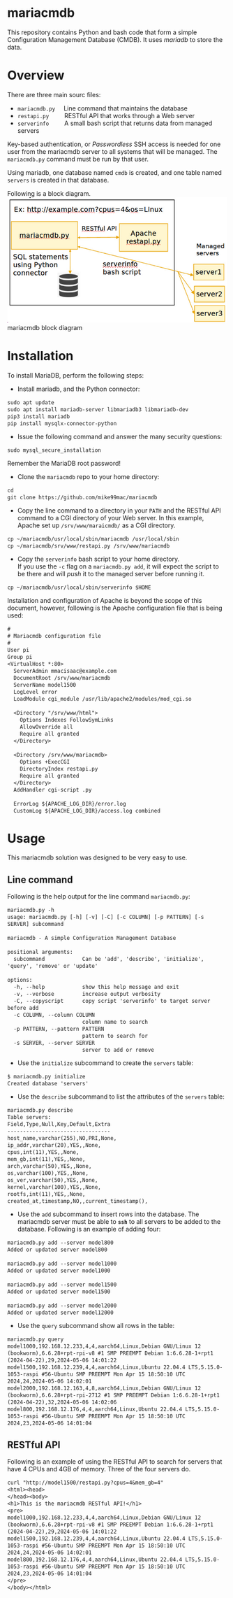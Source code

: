 # mariacmdb
This repository contains Python and bash code that form a simple Configuration Management Database (CMDB). It uses *mariadb* to store the data.

# Overview
There are three main sourc files:
- ``mariacmdb.py``&nbsp;&nbsp;&nbsp;&nbsp; Line command that maintains the database
- ``restapi.py``&nbsp;&nbsp;&nbsp;&nbsp;&nbsp;&nbsp;&nbsp;&nbsp; RESTful API that works through a Web server
- ``serverinfo``&nbsp;&nbsp;&nbsp;&nbsp;&nbsp;&nbsp;&nbsp;&nbsp; A small bash script that returns data from managed servers

Key-based authentication, or *Passwordless* SSH access is needed for one user from the mariacmdb server to all systems that will be managed. 
The ``mariacmdb.py`` command must be run by that user.

Using mariadb, one database named ``cmdb`` is created, and one table named ``servers`` is created in that database.

Following is a block diagram.
![](mariacmdb.jpg) mariacmdb block diagram

# Installation
To install MariaDB, perform the following steps:

- Install mariadb, and the Python connector:
```
sudo apt update
sudo apt install mariadb-server libmariadb3 libmariadb-dev
pip3 install mariadb
pip install mysqlx-connector-python
```

- Issue the following command and answer the many security questions:
```
sudo mysql_secure_installation
```

Remember the MariaDB root password!

- Clone the ``mariacmdb`` repo to your home directory:

```
cd
git clone https://github.com/mike99mac/mariacmdb
```

- Copy the line command to a directory in your ``PATH`` and the RESTful API command to a CGI directory of your Web server. 
In this example, Apache set up ``/srv/www/maraicmdb/`` as a CGI directory. 

```
cp ~/mariacmdb/usr/local/sbin/mariacmdb /usr/local/sbin
cp ~/mariacmdb/srv/www/restapi.py /srv/www/mariacmdb
```

- Copy the ``serverinfo`` bash script to your home directory.  
If you use the ``-c`` flag on a ``mariacmdb.py add``, it will expect the script to be there and will *push* it to the managed server before running it.

```
cp ~/mariacmdb/usr/local/sbin/serverinfo $HOME 
```

Installation and configuration of Apache is beyond the scope of this document, however, following is the Apache configuration file that is being used:

```
#
# Mariacmdb configuration file
#
User pi
Group pi
<VirtualHost *:80>
  ServerAdmin mmacisaac@example.com 
  DocumentRoot /srv/www/mariacmdb
  ServerName model1500
  LogLevel error
  LoadModule cgi_module /usr/lib/apache2/modules/mod_cgi.so

  <Directory "/srv/www/html">
    Options Indexes FollowSymLinks
    AllowOverride all
    Require all granted
  </Directory>

  <Directory /srv/www/mariacmdb>
    Options +ExecCGI
    DirectoryIndex restapi.py
    Require all granted
  </Directory>
  AddHandler cgi-script .py

  ErrorLog ${APACHE_LOG_DIR}/error.log
  CustomLog ${APACHE_LOG_DIR}/access.log combined
```

# Usage
This mariacmdb solution was designed to be very easy to use.

## Line command
Following is the help output for the line command ``mariacmdb.py``:

```
mariacmdb.py -h
usage: mariacmdb.py [-h] [-v] [-C] [-c COLUMN] [-p PATTERN] [-s SERVER] subcommand

mariacmdb - A simple Configuration Management Database

positional arguments:
  subcommand            Can be 'add', 'describe', 'initialize', 'query', 'remove' or 'update'

options:
  -h, --help            show this help message and exit
  -v, --verbose         increase output verbosity
  -C, --copyscript      copy script 'serverinfo' to target server before add
  -c COLUMN, --column COLUMN
                        column name to search
  -p PATTERN, --pattern PATTERN
                        pattern to search for
  -s SERVER, --server SERVER
                        server to add or remove
```

- Use the ``initialize`` subcommand to create the ``servers`` table:

``` 
$ mariacmdb.py initialize
Created database 'servers'
```

- Use the ``describe`` subcommand to list the attributes of the ``servers`` table: 

```
mariacmdb.py describe 
Table servers:
Field,Type,Null,Key,Default,Extra
---------------------------------
host_name,varchar(255),NO,PRI,None,
ip_addr,varchar(20),YES,,None,
cpus,int(11),YES,,None,
mem_gb,int(11),YES,,None,
arch,varchar(50),YES,,None,
os,varchar(100),YES,,None,
os_ver,varchar(50),YES,,None,
kernel,varchar(100),YES,,None,
rootfs,int(11),YES,,None,
created_at,timestamp,NO,,current_timestamp(),
```

- Use the ``add`` subcommand to insert rows into the database.  The mariacmdb server must be able to **``ssh``** to all servers to be added to the database.  Following is an example of adding four:
 
```
mariacmdb.py add --server model800
Added or updated server model800

mariacmdb.py add --server model1000
Added or updated server model1000

mariacmdb.py add --server model1500
Added or updated server model1500

mariacmdb.py add --server model2000
Added or updated server model12000
```

- Use the ``query`` subcommand show all rows in the table:

```
mariacmdb.py query 
model1000,192.168.12.233,4,4,aarch64,Linux,Debian GNU/Linux 12 (bookworm),6.6.28+rpt-rpi-v8 #1 SMP PREEMPT Debian 1:6.6.28-1+rpt1 (2024-04-22),29,2024-05-06 14:01:22
model1500,192.168.12.239,4,4,aarch64,Linux,Ubuntu 22.04.4 LTS,5.15.0-1053-raspi #56-Ubuntu SMP PREEMPT Mon Apr 15 18:50:10 UTC 2024,24,2024-05-06 14:02:01
model2000,192.168.12.163,4,8,aarch64,Linux,Debian GNU/Linux 12 (bookworm),6.6.28+rpt-rpi-2712 #1 SMP PREEMPT Debian 1:6.6.28-1+rpt1 (2024-04-22),32,2024-05-06 14:02:06
model800,192.168.12.176,4,4,aarch64,Linux,Ubuntu 22.04.4 LTS,5.15.0-1053-raspi #56-Ubuntu SMP PREEMPT Mon Apr 15 18:50:10 UTC 2024,23,2024-05-06 14:01:04
```
 
## RESTful API

Following is an example of using the RESTful API to search for servers that have 4 CPUs and 4GB of memory.  Three of the four servers do.

```
curl "http://model1500/restapi.py?cpus=4&mem_gb=4"
<html><head>
</head><body>
<h1>This is the mariacmdb RESTful API!</h1>
<pre>
model1000,192.168.12.233,4,4,aarch64,Linux,Debian GNU/Linux 12 (bookworm),6.6.28+rpt-rpi-v8 #1 SMP PREEMPT Debian 1:6.6.28-1+rpt1 (2024-04-22),29,2024-05-06 14:01:22
model1500,192.168.12.239,4,4,aarch64,Linux,Ubuntu 22.04.4 LTS,5.15.0-1053-raspi #56-Ubuntu SMP PREEMPT Mon Apr 15 18:50:10 UTC 2024,24,2024-05-06 14:02:01
model800,192.168.12.176,4,4,aarch64,Linux,Ubuntu 22.04.4 LTS,5.15.0-1053-raspi #56-Ubuntu SMP PREEMPT Mon Apr 15 18:50:10 UTC 2024,23,2024-05-06 14:01:04
</pre>
</body></html>
```

